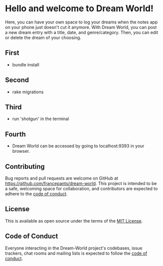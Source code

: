 
# Hello and welcome to Dream World! 

Here, you can have your own space to log your dreams when the notes app on your phone just doesn't cut it anymore. 
With Dream World, you can post a new dream entry with a title, date, and genre/category. Then, you can edit or delete the dream of your choosing. 

## First
- bundle install

## Second
- rake migrations

## Third
- run 'shotgun' in the terminal

## Fourth 
- Dream World can be accessed by going to localhost:9393 in your browser. 


## Contributing

Bug reports and pull requests are welcome on GitHub at https://github.com/francepants/dream-world. This project is intended to be a safe, welcoming space for collaboration, and contributors are expected to adhere to the [code of conduct](https://github.com/francepants/dream-world/blob/master/CODE_OF_CONDUCT.md).

## License
This is available as open source under the terms of the [MIT License](https://opensource.org/licenses/MIT).


## Code of Conduct

Everyone interacting in the Dream-World project's codebases, issue trackers, chat rooms and mailing lists is expected to follow the [code of conduct](https://github.com/francepants/dream-world/blob/master/CODE_OF_CONDUCT.md).

